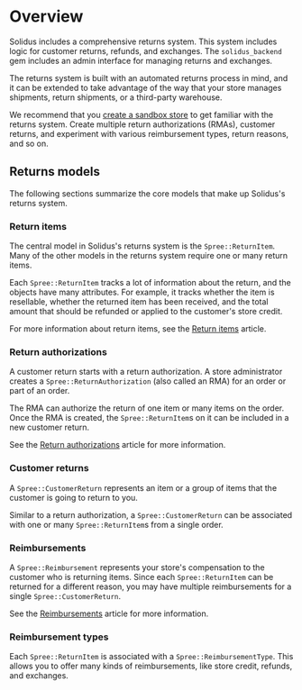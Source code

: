 # Overview

Solidus includes a comprehensive returns system. This system includes logic for
customer returns, refunds, and exchanges. The `solidus_backend` gem includes an
admin interface for managing returns and exchanges.

The returns system is built with an automated returns process in mind, and it
can be extended to take advantage of the way that your store manages shipments,
return shipments, or a third-party warehouse.

We recommend that you [create a sandbox store][solidus-sandbox] to get familiar
with the returns system. Create multiple return authorizations (RMAs), customer
returns, and experiment with various reimbursement types, return reasons, and so
on.

[solidus-sandbox]: ../getting-started/develop-solidus.html#create-a-sandbox-application

## Returns models

The following sections summarize the core models that make up Solidus's returns
system.

### Return items

The central model in Solidus's returns system is the `Spree::ReturnItem`.
Many of the other models in the returns system require one or many return items.

Each `Spree::ReturnItem` tracks a lot of information about the return, and the
objects have many attributes. For example, it tracks whether the item is
resellable, whether the returned item has been received, and the total amount
that should be refunded or applied to the customer's store credit.

For more information about return items, see the [Return items][return-items]
article.

[return-items]: return-items.html

### Return authorizations

A customer return starts with a return authorization. A store administrator
creates a `Spree::ReturnAuthorization` (also called an RMA) for an order or part
of an order.

The RMA can authorize the return of one item or many items on the order. Once
the RMA is created, the `Spree::ReturnItem`s on it can be included in a new
customer return.

See the [Return authorizations][return-authorizations] article for more
information.

[return-authorizations]: return-authorizations.html

### Customer returns

A `Spree::CustomerReturn` represents an item or a group of items that the
customer is going to return to you.

Similar to a return authorization, a `Spree::CustomerReturn` can be associated
with one or many `Spree::ReturnItem`s from a single order.

### Reimbursements

A `Spree::Reimbursement` represents your store's compensation to the customer
who is returning items. Since each `Spree::ReturnItem` can be returned for a
different reason, you may have multiple reimbursements for a single
`Spree::CustomerReturn`.

See the [Reimbursements][reimbursements] article for more information.

[reimbursements]: reimbursements.html

### Reimbursement types

Each `Spree::ReturnItem` is associated with a `Spree::ReimbursementType`. This
allows you to offer many kinds of reimbursements, like store credit, refunds,
and exchanges.

[reimbursement-types]: reimbursement-types.html
